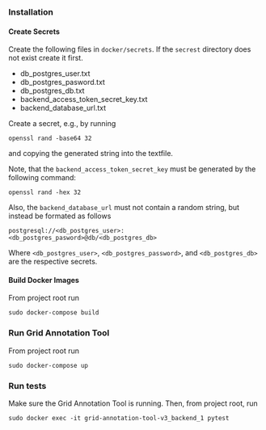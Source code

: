 ### Installation

#### Create Secrets

Create the following files in `docker/secrets`. If the `secrest` directory does not exist create it first.
- db_postgres_user.txt
- db_postgres_pasword.txt
- db_postgres_db.txt
- backend_access_token_secret_key.txt
- backend_database_url.txt

Create a secret, e.g., by running
```
openssl rand -base64 32
```
and copying the generated string into the textfile.

Note, that the `backend_access_token_secret_key` must be generated by the following command:
```
openssl rand -hex 32
```

Also, the `backend_database_url` must not contain a random string, but instead be formated as follows
```
postgresql://<db_postgres_user>:<db_postgres_pasword>@db/<db_postgres_db>
```
Where `<db_postgres_user>`, `<db_postgres_password>`, and `<db_postgres_db>` are the respective secrets.

#### Build Docker Images

From project root run

```
sudo docker-compose build
```

### Run Grid Annotation Tool

From project root run

```
sudo docker-compose up
```

### Run tests

Make sure the Grid Annotation Tool is running. Then, from project root, run

```
sudo docker exec -it grid-annotation-tool-v3_backend_1 pytest
```